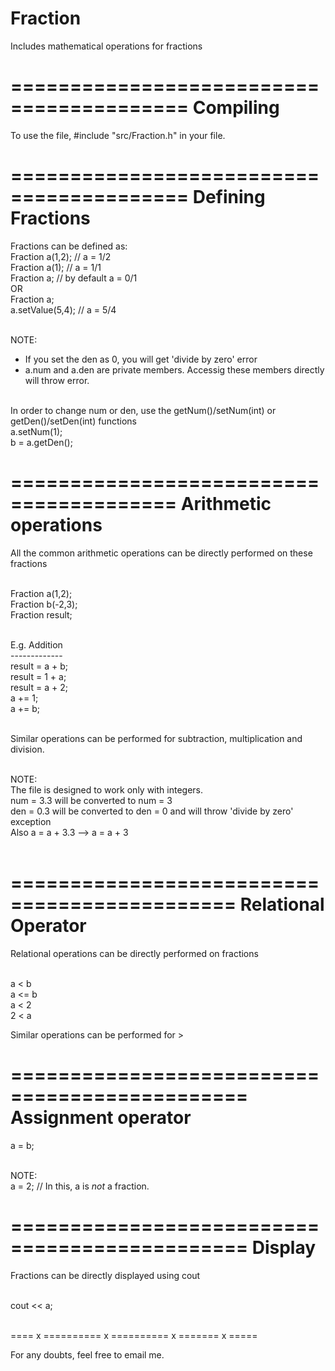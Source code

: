 Fraction
========

Includes mathematical operations for fractions

=========================================
Compiling
=========================================



To use the file,
 #include "src/Fraction.h" in your file.

=========================================
Defining Fractions
=========================================
Fractions can be defined as: <br>
Fraction a(1,2); // a = 1/2 <br>
Fraction a(1); // a = 1/1 <br>
Fraction a; // by default a = 0/1 <br>
OR <br>
Fraction a; <br>
a.setValue(5,4); // a = 5/4 <br> <br>

NOTE: <br>
- If you set the den as 0, you will get 'divide by zero' error <br>
- a.num and a.den are private members. Accessig these members directly will throw error. <br> <br>

In order to change num or den, use the getNum()/setNum(int) or getDen()/setDen(int) functions <br>
a.setNum(1); <br>
b = a.getDen();<br>

========================================
Arithmetic operations
========================================
All the common arithmetic operations can be directly performed on these fractions <br><br>

Fraction a(1,2); <br>
Fraction b(-2,3); <br>
Fraction result; <br> <br>

E.g. Addition <br>
------------- <br>
result = a + b; <br>
result = 1 + a; <br>
result = a + 2; <br>
a += 1; <br>
a += b; <br> <br>

Similar operations can be performed for subtraction, multiplication and division. <br> <br>

NOTE: <br>
The file is designed to work only with integers. <br>
num = 3.3 will be converted to num = 3 <br>
den = 0.3 will be converted to den = 0 and will throw 'divide by zero' exception <br>
Also a = a + 3.3 --> a = a + 3 <br><br>

=============================================
Relational Operator
=============================================

Relational operations can be directly performed on fractions <br> <br>

a < b <br>
a <= b <br>
a < 2 <br>
2 < a <br>

Similar operations can be performed for > <br>

==============================================
Assignment operator
==============================================

a = b; <br><br>
 
NOTE: <br>
a = 2; // In this, a is *not* a fraction. <br>

==============================================
Display 
==============================================

Fractions can be directly displayed using cout <br><br>

cout << a; <br><br>

==== x ========== x ========== x ======= x ===== <br>

For any doubts, feel free to email me. <br>


























